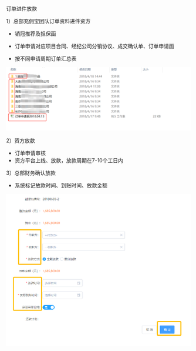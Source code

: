 订单进件放款

1）总部充佣宝团队订单资料进件资方

* 销冠推荐及担保函
* 订单申请对应项目合同、经纪公司分销协议、成交确认单、订单申请函

* 按不同申请周期订单汇总表

![](/assets/import.png订单2)

2）资方放款

* 订单申请审核
* 资方平台上线、放款，放款周期在7-10个工日内



3）总部财务确认放款

* 系统标记放款时间、到账时间、放款金额

![](/1/确认放款)

